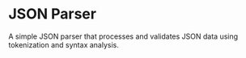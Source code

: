 # JSON Parser

A simple JSON parser that processes and validates JSON data using tokenization and syntax analysis.
